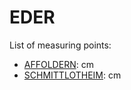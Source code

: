# EDER

List of measuring points:

* [AFFOLDERN](./AFFOLDERN): <Value topic="rivers/pegel-online/EDER/AFFOLDERN/measurementValue"/> cm
* [SCHMITTLOTHEIM](./SCHMITTLOTHEIM): <Value topic="rivers/pegel-online/EDER/SCHMITTLOTHEIM/measurementValue"/> cm
